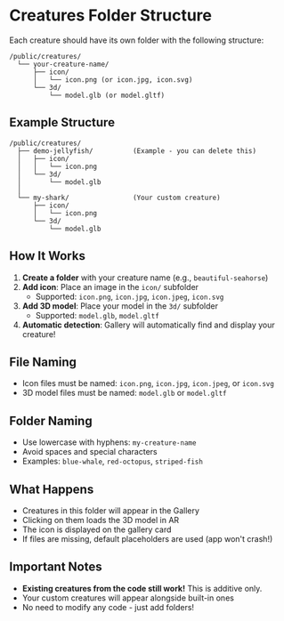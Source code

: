 # Creatures Folder Structure

Each creature should have its own folder with the following structure:

```
/public/creatures/
  └── your-creature-name/
      ├── icon/
      │   └── icon.png (or icon.jpg, icon.svg)
      └── 3d/
          └── model.glb (or model.gltf)
```

## Example Structure

```
/public/creatures/
  ├── demo-jellyfish/          (Example - you can delete this)
  │   ├── icon/
  │   │   └── icon.png
  │   └── 3d/
  │       └── model.glb
  │
  └── my-shark/                (Your custom creature)
      ├── icon/
      │   └── icon.png
      └── 3d/
          └── model.glb
```

## How It Works

1. **Create a folder** with your creature name (e.g., `beautiful-seahorse`)
2. **Add icon**: Place an image in the `icon/` subfolder
   - Supported: `icon.png`, `icon.jpg`, `icon.jpeg`, `icon.svg`
3. **Add 3D model**: Place your model in the `3d/` subfolder
   - Supported: `model.glb`, `model.gltf`
4. **Automatic detection**: Gallery will automatically find and display your creature!

## File Naming

- Icon files must be named: `icon.png`, `icon.jpg`, `icon.jpeg`, or `icon.svg`
- 3D model files must be named: `model.glb` or `model.gltf`

## Folder Naming

- Use lowercase with hyphens: `my-creature-name`
- Avoid spaces and special characters
- Examples: `blue-whale`, `red-octopus`, `striped-fish`

## What Happens

- Creatures in this folder will appear in the Gallery
- Clicking on them loads the 3D model in AR
- The icon is displayed on the gallery card
- If files are missing, default placeholders are used (app won't crash!)

## Important Notes

- **Existing creatures from the code still work!** This is additive only.
- Your custom creatures will appear alongside built-in ones
- No need to modify any code - just add folders!
